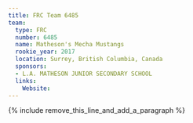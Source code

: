 ```yaml
---
title: FRC Team 6485
team:
  type: FRC
  number: 6485
  name: Matheson's Mecha Mustangs
  rookie_year: 2017
  location: Surrey, British Columbia, Canada
  sponsors:
  - L.A. MATHESON JUNIOR SECONDARY SCHOOL
  links:
    Website:
---
```


{% include remove_this_line_and_add_a_paragraph %}